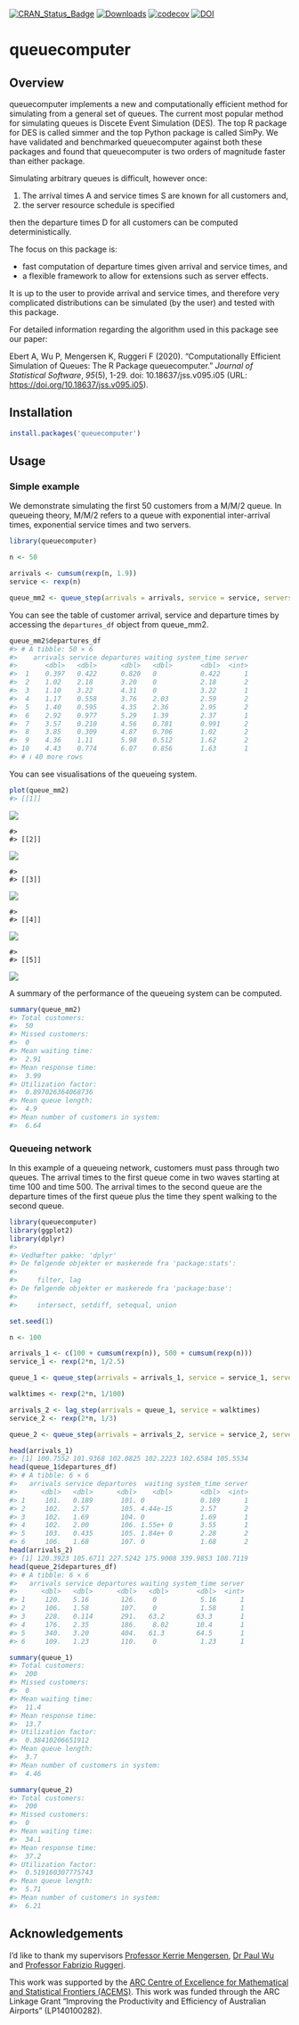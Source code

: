 
<!-- badges: start -->

[![CRAN_Status_Badge](https://www.r-pkg.org/badges/version/queuecomputer)](https://CRAN.R-project.org/package=queuecomputer)
[![Downloads](https://cranlogs.r-pkg.org/badges/queuecomputer)](https://CRAN.R-project.org/package=queuecomputer)
[![codecov](https://codecov.io/gh/AnthonyEbert/queuecomputer/branch/master/graph/badge.svg)](https://app.codecov.io/gh/AnthonyEbert/queuecomputer)
[![DOI](https://img.shields.io/badge/doi-10.18637/jss.v095.i05-informational.svg)](https://doi.org/10.18637/jss.v095.i05)
<!-- badges: end -->

<!-- --- -->
<!-- output: html -->
<!-- bibliography: references.bib -->
<!-- --- -->
<!-- README.md is generated from README.Rmd. Please edit that file -->

# queuecomputer

## Overview

queuecomputer implements a new and computationally efficient method for
simulating from a general set of queues. The current most popular method
for simulating queues is Discete Event Simulation (DES). The top R
package for DES is called simmer and the top Python package is called
SimPy. We have validated and benchmarked queuecomputer against both
these packages and found that queuecomputer is two orders of magnitude
faster than either package.

Simulating arbitrary queues is difficult, however once:

1.  The arrival times A and service times S are known for all customers
    and,
2.  the server resource schedule is specified

then the departure times D for all customers can be computed
deterministically.

The focus on this package is:

- fast computation of departure times given arrival and service times,
  and
- a flexible framework to allow for extensions such as server effects.

It is up to the user to provide arrival and service times, and therefore
very complicated distributions can be simulated (by the user) and tested
with this package.

For detailed information regarding the algorithm used in this package
see our paper:

Ebert A, Wu P, Mengersen K, Ruggeri F (2020). “Computationally Efficient
Simulation of Queues: The R Package queuecomputer.” *Journal of
Statistical Software*, *95*(5), 1-29. doi: 10.18637/jss.v095.i05 (URL:
<https://doi.org/10.18637/jss.v095.i05>).

## Installation

``` r
install.packages('queuecomputer')
```

## Usage

### Simple example

We demonstrate simulating the first 50 customers from a M/M/2 queue. In
queueing theory, M/M/2 refers to a queue with exponential inter-arrival
times, exponential service times and two servers.

``` r
library(queuecomputer)

n <- 50

arrivals <- cumsum(rexp(n, 1.9))
service <- rexp(n)

queue_mm2 <- queue_step(arrivals = arrivals, service = service, servers = 2)
```

You can see the table of customer arrival, service and departure times
by accessing the `departures_df` object from queue_mm2.

``` r
queue_mm2$departures_df
#> # A tibble: 50 × 6
#>    arrivals service departures waiting system_time server
#>       <dbl>   <dbl>      <dbl>   <dbl>       <dbl>  <int>
#>  1    0.397   0.422      0.820   0           0.422      1
#>  2    1.02    2.18       3.20    0           2.18       2
#>  3    1.10    3.22       4.31    0           3.22       1
#>  4    1.17    0.558      3.76    2.03        2.59       2
#>  5    1.40    0.595      4.35    2.36        2.95       2
#>  6    2.92    0.977      5.29    1.39        2.37       1
#>  7    3.57    0.210      4.56    0.781       0.991      2
#>  8    3.85    0.309      4.87    0.706       1.02       2
#>  9    4.36    1.11       5.98    0.512       1.62       2
#> 10    4.43    0.774      6.07    0.856       1.63       1
#> # ℹ 40 more rows
```

You can see visualisations of the queueing system.

``` r
plot(queue_mm2)
#> [[1]]
```

![](README-unnamed-chunk-5-1.png)<!-- -->

    #> 
    #> [[2]]

![](README-unnamed-chunk-5-2.png)<!-- -->

    #> 
    #> [[3]]

![](README-unnamed-chunk-5-3.png)<!-- -->

    #> 
    #> [[4]]

![](README-unnamed-chunk-5-4.png)<!-- -->

    #> 
    #> [[5]]

![](README-unnamed-chunk-5-5.png)<!-- -->

A summary of the performance of the queueing system can be computed.

``` r
summary(queue_mm2)
#> Total customers:
#>  50
#> Missed customers:
#>  0
#> Mean waiting time:
#>  2.91
#> Mean response time:
#>  3.99
#> Utilization factor:
#>  0.897026364068736
#> Mean queue length:
#>  4.9
#> Mean number of customers in system:
#>  6.64
```

### Queueing network

In this example of a queueing network, customers must pass through two
queues. The arrival times to the first queue come in two waves starting
at time 100 and time 500. The arrival times to the second queue are the
departure times of the first queue plus the time they spent walking to
the second queue.

``` r
library(queuecomputer)
library(ggplot2)
library(dplyr)
#> 
#> Vedhæfter pakke: 'dplyr'
#> De følgende objekter er maskerede fra 'package:stats':
#> 
#>     filter, lag
#> De følgende objekter er maskerede fra 'package:base':
#> 
#>     intersect, setdiff, setequal, union

set.seed(1)

n <- 100

arrivals_1 <- c(100 + cumsum(rexp(n)), 500 + cumsum(rexp(n)))
service_1 <- rexp(2*n, 1/2.5)

queue_1 <- queue_step(arrivals = arrivals_1, service = service_1, servers = 2)

walktimes <- rexp(2*n, 1/100)

arrivals_2 <- lag_step(arrivals = queue_1, service = walktimes)
service_2 <- rexp(2*n, 1/3)

queue_2 <- queue_step(arrivals = arrivals_2, service = service_2, servers = 1)

head(arrivals_1)
#> [1] 100.7552 101.9368 102.0825 102.2223 102.6584 105.5534
head(queue_1$departures_df)
#> # A tibble: 6 × 6
#>   arrivals service departures  waiting system_time server
#>      <dbl>   <dbl>      <dbl>    <dbl>       <dbl>  <int>
#> 1     101.   0.189       101. 0              0.189      1
#> 2     102.   2.57        105. 4.44e-15       2.57       2
#> 3     102.   1.69        104. 0              1.69       1
#> 4     102.   2.00        106. 1.55e+ 0       3.55       1
#> 5     103.   0.435       105. 1.84e+ 0       2.28       2
#> 6     106.   1.68        107. 0              1.68       2
head(arrivals_2)
#> [1] 120.3923 105.6711 227.5242 175.9008 339.9853 108.7119
head(queue_2$departures_df)
#> # A tibble: 6 × 6
#>   arrivals service departures waiting system_time server
#>      <dbl>   <dbl>      <dbl>   <dbl>       <dbl>  <int>
#> 1     120.   5.16        126.    0           5.16      1
#> 2     106.   1.58        107.    0           1.58      1
#> 3     228.   0.114       291.   63.2        63.3       1
#> 4     176.   2.35        186.    8.02       10.4       1
#> 5     340.   3.20        404.   61.3        64.5       1
#> 6     109.   1.23        110.    0           1.23      1

summary(queue_1)
#> Total customers:
#>  200
#> Missed customers:
#>  0
#> Mean waiting time:
#>  11.4
#> Mean response time:
#>  13.7
#> Utilization factor:
#>  0.38410206651912
#> Mean queue length:
#>  3.7
#> Mean number of customers in system:
#>  4.46

summary(queue_2)
#> Total customers:
#>  200
#> Missed customers:
#>  0
#> Mean waiting time:
#>  34.1
#> Mean response time:
#>  37.2
#> Utilization factor:
#>  0.519160307775743
#> Mean queue length:
#>  5.71
#> Mean number of customers in system:
#>  6.21
```

## Acknowledgements

I’d like to thank my supervisors [Professor Kerrie
Mengersen](https://bragqut.wordpress.com/mengersen/), [Dr Paul
Wu](https://bragqut.wordpress.com/people/research-staff/wu/) and
[Professor Fabrizio Ruggeri](http://www.mi.imati.cnr.it/fabrizio/).

This work was supported by the [ARC Centre of Excellence for
Mathematical and Statistical Frontiers (ACEMS)](http://acems.org.au/).
This work was funded through the ARC Linkage Grant “Improving the
Productivity and Efficiency of Australian Airports” (LP140100282).
